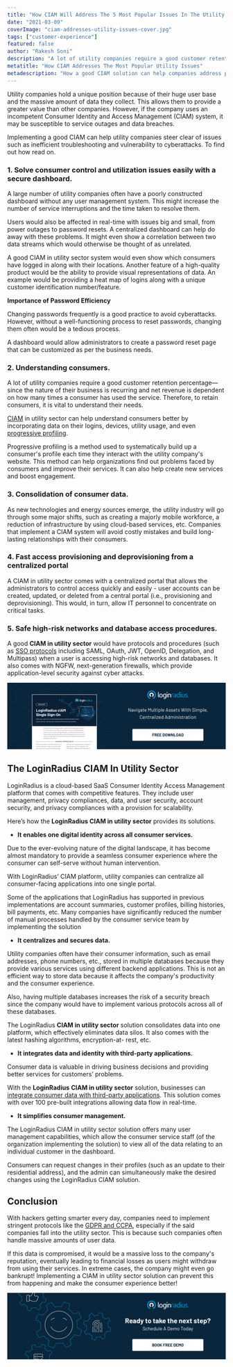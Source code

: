 ```yaml
---
title: "How CIAM Will Address The 5 Most Popular Issues In The Utility Industry"
date: "2021-03-09"
coverImage: "ciam-addresses-utility-issues-cover.jpg"
tags: ["customer-experience"]
featured: false 
author: "Rakesh Soni"
description: "A lot of utility companies require a good customer retention percentage—since the nature of their business is recurring and net revenue is dependent on how many times a consumer has used the service. Therefore, to retain consumers, it is vital to understand their needs."
metatitle: "How CIAM Addresses The Most Popular Utility Issues"
metadescription: "How a good CIAM solution can help companies address popular issues in the utility industry, like inefficient troubleshooting and vulnerability to cyberattacks."
---
```


Utility companies hold a unique position because of their huge user base and the massive amount of data they collect. This allows them to provide a greater value than other companies. However, if the company uses an incompetent Consumer Identity and Access Management (CIAM) system, it may be susceptible to service outages and data breaches. 

Implementing a good CIAM can help utility companies steer clear of issues such as inefficient troubleshooting and vulnerability to cyberattacks. To find out how read on.


### 1. Solve consumer control and utilization issues easily with a secure dashboard.

A large number of utility companies often have a poorly constructed dashboard without any user management system. This might increase the number of service interruptions and the time taken to resolve them.

Users would also be affected in real-time with issues big and small, from power outages to password resets. A centralized dashboard can help do away with these problems. It might even show a correlation between two data streams which would otherwise be thought of as unrelated. 

A good CIAM in utility sector system would even show which consumers have logged in along with their locations. Another feature of a high-quality product would be the ability to provide visual representations of data. An example would be providing a heat map of logins along with a unique customer identification number/feature.

**Importance of Password Efficiency**

Changing passwords frequently is a good practice to avoid cyberattacks. However, without a well-functioning process to reset passwords, changing them often would be a tedious process. 

A dashboard would allow administrators to create a password reset page that can be customized as per the business needs.


### 2. Understanding consumers.

A lot of utility companies require a good customer retention percentage—since the nature of their business is recurring and net revenue is dependent on how many times a consumer has used the service. Therefore, to retain consumers, it is vital to understand their needs. 

[CIAM](https://www.loginradius.com/blog/start-with-identity/2019/06/customer-identity-and-access-management/) in utility sector can help understand consumers better by incorporating data on their logins, devices, utility usage, and even [progressive profiling](https://www.loginradius.com/progressive-profiling/). 

Progressive profiling is a method used to systematically build up a consumer's profile each time they interact with the utility company's website. This method can help organizations find out problems faced by consumers and improve their services. It can also help create new services and boost engagement. 


### 3. Consolidation of consumer data.

As new technologies and energy sources emerge, the utility industry will go through some major shifts, such as creating a majorly mobile workforce, a reduction of infrastructure by using cloud-based services, etc.  Companies that implement a CIAM system will avoid costly mistakes and build long-lasting relationships with their consumers.


### 4. Fast access provisioning and deprovisioning from a centralized portal

A CIAM in utility sector comes with a centralized portal that allows the administrators to control access quickly and easily - user accounts can be created, updated, or deleted from a central portal (i.e., provisioning and deprovisioning). This would, in turn, allow IT personnel to concentrate on critical tasks. 


### 5. Safe high-risk networks and database access procedures.

A good **CIAM in utility sector** would have protocols and procedures (such as [SSO protocols](https://www.loginradius.com/protocols/) including SAML, OAuth, JWT, OpenID, Delegation, and Multipass) when a user is accessing high-risk networks and databases. It also comes with NGFW, next-generation firewalls, which provide application-level security against cyber attacks.

[![SSO-loginradius](LoginRadius-Single-Sign-on.png)](https://www.loginradius.com/single-sign-on/)

## The LoginRadius CIAM In Utility Sector

LoginRadius is a cloud-based SaaS Consumer Identity Access Management platform that comes with competitive features. They include user management, privacy compliances, data, and user security, account security, and privacy compliances with a provision for scalability.  

Here’s how the **LoginRadius CIAM in utility sector** provides its solutions. 



*   **It enables one digital identity across all consumer services.**

Due to the ever-evolving nature of the digital landscape, it has become almost mandatory to provide a seamless consumer experience where the consumer can self-serve without human intervention. 

With LoginRadius’ CIAM platform, utility companies can centralize all consumer-facing applications into one single portal. 

Some of the applications that LoginRadius has supported in previous implementations are account summaries, customer profiles, billing histories, bill payments, etc. Many companies have significantly reduced the number of manual processes handled by the consumer service team by implementing the solution



*   **It centralizes and secures data.**

Utility companies often have their consumer information, such as email addresses, phone numbers, etc., stored in multiple databases because they provide various services using different backend applications. This is not an efficient way to store data because it affects the company's productivity and the consumer experience.

Also, having multiple databases increases the risk of a security breach since the company would have to implement various protocols across all of these databases. 

The LoginRadius **CIAM in utility sector** solution consolidates data into one platform, which effectively eliminates data silos. It also comes with the latest hashing algorithms, encryption-at- rest, etc. 



*   **It integrates data and identity with third-party applications.**

Consumer data is valuable in driving business decisions and providing better services for customers’ problems. 

With the **LoginRadius** **CIAM in utility sector** solution, businesses can [integrate consumer data with third-party applications](https://www.loginradius.com/cloud-integrations/). This solution comes with over 100 pre-built integrations allowing data flow in real-time. 



*   **It simplifies consumer management.**

The LoginRadius CIAM in utility sector solution offers many user management capabilities, which allow the consumer service staff (of the organization implementing the solution) to view all of the data relating to an individual customer in the dashboard. 

Consumers can request changes in their profiles (such as an update to their residential address), and the admin can simultaneously make the desired changes using the LoginRadius CIAM solution.


## Conclusion

 

With hackers getting smarter every day, companies need to implement stringent protocols like the [GDPR and CCPA](https://www.loginradius.com/blog/start-with-identity/2019/09/ccpa-vs-gdpr-the-compliance-war/), especially if the said companies fall into the utility sector. This is because such companies often handle massive amounts of user data.

If this data is compromised, it would be a massive loss to the company's reputation, eventually leading to financial losses as users might withdraw from using their services. In extreme cases, the company might even go bankrupt! Implementing a CIAM in utility sector solution can prevent this from happening and make the consumer experience better!


[![book-a-demo-loginradius](../../assets/book-a-demo-loginradius.png)](https://www.loginradius.com/book-a-demo/)
